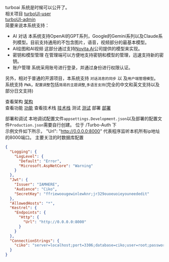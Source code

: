 turboai 系统是时候可以公开了。  
相关项目
[turboUI-user](https://github.com/Basicconstruction/turbo-user)  
[turboUI-admin](https://github.com/Basicconstruction/turboai-admin)  
简要来说本系统支持：
- AI 对话 本系统支持OpenAI的GPT系列，Google的Gemini系列以及Claude系列模型。目前支持通用的不包含图片，语音，视频部分的最基本模型。
- AI绘图和AI视频 这部分通过支持[Novita.Ai](novita.ai)公司提供的模型来实现。
- 密钥和模型管理 在管理端可以方便地支持密钥和模型的管理，迅速支持新的密钥。
- 账户管理 系统采用账号进行登录，并通过身份进行权限认证。

另外，相对于普通的开源项目，本系统支持 `对话消息的同步` 以
及`用户端管理模型`。  
系统支持 `PWA`，`配置调整`包括`简易的主题调整`,`多语言支持`(完全的中文和英文支持以及部分日文支持)  

查看架构
[架构](Architecture.md)  
查看功能
[功能](WhatCanIDo.md)
查看技术栈
[技术栈](technoligy.md)
测试
[测试](test.md)
部署
[部署](deploy.md)

部署和调试
本地调试配置文件`appsettings.Development.json`以及部署的配置文件`Production.json`需要自行创建。
位于 /Turbo-Auth 下  
示例文件如下所示，
"Url": "http://0.0.0.0:8000"  代表程序监听本机所有ip地址的8000端口。
主要关注的时数据库配置  

```json
{
  "Logging": {
    "LogLevel": {
      "Default": "Error",
      "Microsoft.AspNetCore": "Warning"
    }
  },
  "Jwt": {
    "Issuer": "IAMHERE",
    "Audience": "Ciko",
    "SecretKey": "ffriewoougewinlewknr;jr329ouoeuoieyouneededit"
  },
  "AllowedHosts": "*",
  "Kestrel": {
    "Endpoints": {
      "Http": {
        "Url": "http://0.0.0.0:8000"
      }
    }
  },
  "ConnectionStrings": {
    "ciko": "server=localhost;port=3306;database=ciko;user=root;password=yourpassword;"
  }
}
```


